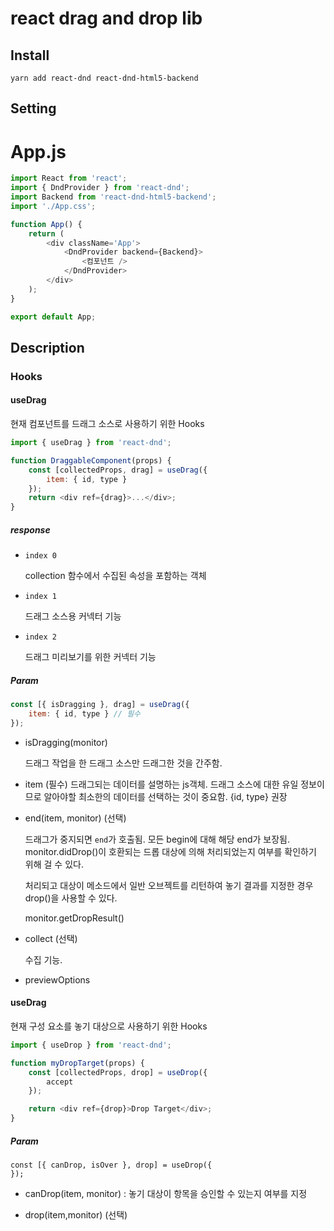 # react drag and drop lib

## Install

```
yarn add react-dnd react-dnd-html5-backend
```

## Setting

# App.js

```javascript
import React from 'react';
import { DndProvider } from 'react-dnd';
import Backend from 'react-dnd-html5-backend';
import './App.css';

function App() {
	return (
		<div className='App'>
			<DndProvider backend={Backend}>
				<컴포넌트 />
			</DndProvider>
		</div>
	);
}

export default App;
```

## Description

### Hooks

#### useDrag

현재 컴포넌트를 드래그 소스로 사용하기 위한 Hooks

```javascript
import { useDrag } from 'react-dnd';

function DraggableComponent(props) {
	const [collectedProps, drag] = useDrag({
		item: { id, type }
	});
	return <div ref={drag}>...</div>;
}
```

##### response

- `index 0`

  collection 함수에서 수집된 속성을 포함하는 객체

- `index 1`

  드래그 소스용 커넥터 기능

- `index 2`

  드래그 미리보기를 위한 커넥터 기능

##### Param

```javascript
const [{ isDragging }, drag] = useDrag({
	item: { id, type } // 필수
});
```

- isDragging(monitor)

	드래그 작업을 한 드래그 소스만 드래그한 것을 간주함.


- item (필수) 드래그되는 데이터를 설명하는 js객체. 드래그 소스에 대한 유일 정보이므로 알아야할 최소한의 데이터를 선택하는 것이 중요함. {id, type} 권장

- end(item, monitor) (선택)

  드래그가 중지되면 `end`가 호출됨. 모든 begin에 대해 해당 end가 보장됨. monitor.didDrop()이 호환되는 드롭 대상에 의해 처리되었는지 여부를 확인하기 위해 걸 수 있다.

  처리되고 대상이 메소드에서 일반 오브젝트를 리턴하여 놓기 결과를 지정한 경우 drop()을 사용할 수 있다.

  monitor.getDropResult()

- collect (선택)

  수집 기능.


- previewOptions

#### useDrag

현재 구성 요소를 놓기 대상으로 사용하기 위한 Hooks

```javascript
import { useDrop } from 'react-dnd';

function myDropTarget(props) {
	const [collectedProps, drop] = useDrop({
		accept
	});

	return <div ref={drop}>Drop Target</div>;
}
```

##### Param

```
const [{ canDrop, isOver }, drop] = useDrop({
});
```

- canDrop(item, monitor) 
	: 놓기 대상이 항목을 승인할 수 있는지 여부를 지정

- drop(item,monitor) (선택)

